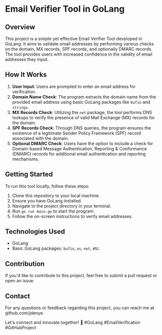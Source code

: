 # Email Verifier Tool in GoLang

## Overview
This project is a simple yet effective Email Verifier Tool developed in GoLang. It aims to validate email addresses by performing various checks on the domain, MX records, SPF records, and optionally DMARC records. The tool provides users with increased confidence in the validity of email addresses they input.

## How It Works
1. **User Input**: Users are prompted to enter an email address for verification.
2. **Domain Name Check**: The program extracts the domain name from the provided email address using basic GoLang packages like `bufio` and `strings`.
3. **MX Records Check**: Utilizing the `net` package, the tool performs DNS lookups to verify the presence of valid Mail Exchange (MX) records for the domain.
4. **SPF Records Check**: Through DNS queries, the program ensures the existence of a legitimate Sender Policy Framework (SPF) record associated with the domain.
5. **Optional DMARC Check**: Users have the option to include a check for Domain-based Message Authentication, Reporting & Conformance (DMARC) records for additional email authentication and reporting mechanisms.

## Getting Started
To run this tool locally, follow these steps:
1. Clone this repository to your local machine.
2. Ensure you have GoLang installed.
3. Navigate to the project directory in your terminal.
4. Run `go run main.go` to start the program.
5. Follow the on-screen instructions to verify email addresses.

## Technologies Used
- GoLang
- Basic GoLang packages: `bufio`, `os`, `net`, etc.

## Contribution
If you'd like to contribute to this project, feel free to submit a pull request or open an issue.

## Contact
For any questions or feedback regarding this project, you can reach me at github.com/jdenye.

Let's connect and innovate together! 🚀 #GoLang #EmailVerification #GitHubProject
